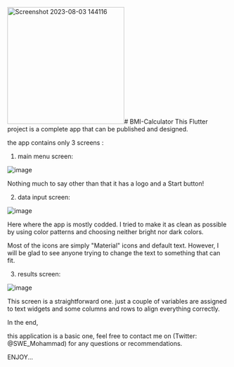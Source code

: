 <img width="266" alt="Screenshot 2023-08-03 144116" src="https://github.com/MYMurtada/BMI-Calculator/assets/118128637/5c3706f9-62f5-458e-8205-c8975c5f3cd4"># BMI-Calculator
This Flutter project is a complete app that can be published and designed. 

the app contains only 3 screens :

1. main menu screen:

![image](https://github.com/MYMurtada/BMI-Calculator/assets/118128637/746b48ee-07c0-48a6-9366-22d51b0b2bb3)

Nothing much to say other than that it has a logo and a Start button!


2. data input screen:

![image](https://github.com/MYMurtada/BMI-Calculator/assets/118128637/c8942e6f-d3ca-4e04-9676-6de65b6f3bfc)

Here where the app is mostly codded. I tried to make it as clean as possible by using color patterns and choosing neither bright nor dark colors.

Most of the icons are simply "Material" icons and default text. However, I will be glad to see anyone trying to change the text to something that can fit. 


3. results screen: 

![image](https://github.com/MYMurtada/BMI-Calculator/assets/118128637/0800dc19-2177-465a-98b6-4cd809acbdad)

This screen is a straightforward one. just a couple of variables are assigned to text widgets and some columns and rows to align everything correctly.


In the end,

this application is a basic one, feel free to contact me on (Twitter: @SWE_Mohammad) for any questions or recommendations.

ENJOY...
